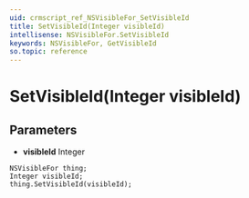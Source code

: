 ```yaml
---
uid: crmscript_ref_NSVisibleFor_SetVisibleId
title: SetVisibleId(Integer visibleId)
intellisense: NSVisibleFor.SetVisibleId
keywords: NSVisibleFor, GetVisibleId
so.topic: reference
---
```


# SetVisibleId(Integer visibleId)

## Parameters

* **visibleId** Integer

```crmscript
NSVisibleFor thing;
Integer visibleId;
thing.SetVisibleId(visibleId);
```

